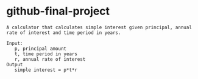 # github-final-project

	A calculator that calculates simple interest given principal, annual rate of interest and time period in years.

	Input:
	   p, principal amount
	   t, time period in years
	   r, annual rate of interest
	Output
	   simple interest = p*t*r
